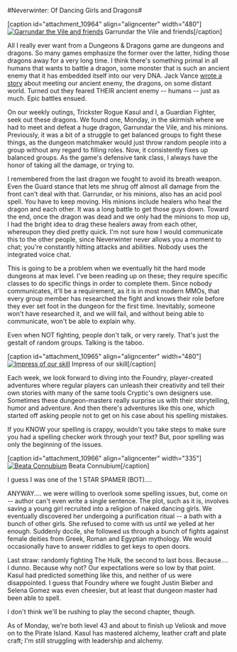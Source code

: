 #Neverwinter: Of Dancing Girls and Dragons#

[caption id="attachment\_10964" align="aligncenter" width="480"][![Garrundar the Vile and friends](http://westkarana.com/wp-content/uploads/2013/07/GameClient-2013-07-29-22-49-15-86-480x270.jpg)](http://westkarana.com/wp-content/uploads/2013/07/GameClient-2013-07-29-22-49-15-86.jpg) Garrundar the Vile and friends[/caption]

All I really ever want from a Dungeons & Dragons game are dungeons and dragons. So many games emphasize the former over the latter, hiding those dragons away for a very long time. I think there's something primal in all humans that wants to battle a dragon, some monster that is such an ancient enemy that it has embedded itself into our very DNA. Jack Vance [wrote a story](http://en.wikipedia.org/wiki/The_Dragon_Masters) about meeting our ancient enemy, the dragons, on some distant world. Turned out they feared THEIR ancient enemy -- humans -- just as much. Epic battles ensued.

On our weekly outings, Trickster Rogue Kasul and I, a Guardian Fighter, seek out these dragons. We found one, Monday, in the skirmish where we had to meet and defeat a huge dragon, Garrundar the Vile, and his minions. Previously, it was a bit of a struggle to get balanced groups to fight these things, as the dungeon matchmaker would just throw random people into a group without any regard to filling roles. Now, it consistently fixes up balanced groups. As the game's defensive tank class, I always have the honor of taking all the damage, or trying to.

I remembered from the last dragon we fought to avoid its breath weapon. Even the Guard stance that lets me shrug off almost all damage from the front can't deal with that. Garrundar, or his minions, also has an acid pool spell. You have to keep moving. His minions include healers who heal the dragon and each other. It was a long battle to get those guys down. Toward the end, once the dragon was dead and we only had the minions to mop up, I had the bright idea to drag these healers away from each other, whereupon they died pretty quick. I'm not sure how I would communicate this to the other people, since Neverwinter never allows you a moment to chat; you're constantly hitting attacks and abilities. Nobody uses the integrated voice chat.

This is going to be a problem when we eventually hit the hard mode dungeons at max level. I've been reading up on these; they require specific classes to do specific things in order to complete them. Since nobody communicates, it'll be a requirement, as it is in most modern MMOs, that every group member has researched the fight and knows their role before they ever set foot in the dungeon for the first time. Inevitably, someone won't have researched it, and we will fail, and without being able to communicate, won't be able to explain why.

Even when NOT fighting, people don't talk, or very rarely. That's just the gestalt of random groups. Talking is the taboo.

[caption id="attachment\_10965" align="aligncenter" width="480"][![Impress of our skill](http://westkarana.com/wp-content/uploads/2013/07/GameClient-2013-07-29-20-44-28-21-480x270.jpg)](http://westkarana.com/wp-content/uploads/2013/07/GameClient-2013-07-29-20-44-28-21.jpg) Impress of our skill[/caption]

Each week, we look forward to diving into the Foundry, player-created adventures where regular players can unleash their creativity and tell their own stories with many of the same tools Cryptic's own designers use. Sometimes these dungeon-masters really surprise us with their storytelling, humor and adventure. And then there's adventures like this one, which started off asking people not to get on his case about his spelling mistakes.

If you KNOW your spelling is crappy, wouldn't you take steps to make sure you had a spelling checker work through your text? But, poor spelling was only the beginning of the issues.

[caption id="attachment\_10966" align="aligncenter" width="335"][![Beata Connubium](http://westkarana.com/wp-content/uploads/2013/07/GameClient-2013-07-31-06-51-33-57-335x480.jpg)](http://westkarana.com/wp-content/uploads/2013/07/GameClient-2013-07-31-06-51-33-57.jpg) Beata Connubium[/caption]

I guess I was one of the 1 STAR SPAMER (BOT)....

ANYWAY.... we were willing to overlook some spelling issues, but, come on -- author can't even write a single sentence. The plot, such as it is, involves saving a young girl recruited into a religion of naked dancing girls. We eventually discovered her undergoing a purification ritual -- a bath with a bunch of other girls. She refused to come with us until we yelled at her enough. Suddenly docile, she followed us through a bunch of fights against female deities from Greek, Roman and Egyptian mythology. We would occasionally have to answer riddles to get keys to open doors.

Last straw: randomly fighting The Hulk, the second to last boss. Because.... I dunno. Because why not? Our expectations were so low by that point. Kasul had predicted something like this, and neither of us were disappointed. I guess that Foundry where we fought Justin Bieber and Selena Gomez was even cheesier, but at least that dungeon master had been able to spell.

I don't think we'll be rushing to play the second chapter, though.

As of Monday, we're both level 43 and about to finish up Veliosk and move on to the Pirate Island. Kasul has mastered alchemy, leather craft and plate craft; I'm still struggling with leadership and alchemy.
